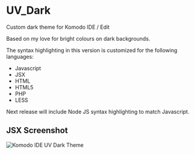 # UV_Dark
Custom dark theme for Komodo IDE / Edit

Based on my love for bright colours on dark backgrounds.

The syntax highlighting in this version is customized for the following languages:

* Javascript
* JSX
* HTML
* HTML5
* PHP
* LESS

Next release will include Node JS syntax highlighting to match Javascript.

## JSX Screenshot
![Komodo IDE UV Dark Theme](https://1drv.ms/u/s!Atsicy6FllW691FvmVpCqW1mFRoL?raw=true "Komodo IDE UV Dark Theme")